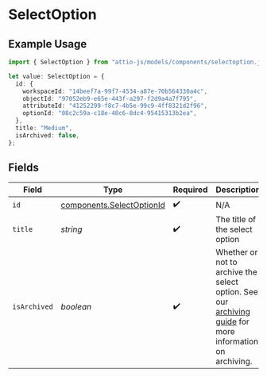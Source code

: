 # SelectOption

## Example Usage

```typescript
import { SelectOption } from "attio-js/models/components/selectoption.js";

let value: SelectOption = {
  id: {
    workspaceId: "14beef7a-99f7-4534-a87e-70b564330a4c",
    objectId: "97052eb9-e65e-443f-a297-f2d9a4a7f795",
    attributeId: "41252299-f8c7-4b5e-99c9-4ff8321d2f96",
    optionId: "08c2c59a-c18e-40c6-8dc4-95415313b2ea",
  },
  title: "Medium",
  isArchived: false,
};
```

## Fields

| Field                                                                                                                                  | Type                                                                                                                                   | Required                                                                                                                               | Description                                                                                                                            | Example                                                                                                                                |
| -------------------------------------------------------------------------------------------------------------------------------------- | -------------------------------------------------------------------------------------------------------------------------------------- | -------------------------------------------------------------------------------------------------------------------------------------- | -------------------------------------------------------------------------------------------------------------------------------------- | -------------------------------------------------------------------------------------------------------------------------------------- |
| `id`                                                                                                                                   | [components.SelectOptionId](../../models/components/selectoptionid.md)                                                                 | :heavy_check_mark:                                                                                                                     | N/A                                                                                                                                    |                                                                                                                                        |
| `title`                                                                                                                                | *string*                                                                                                                               | :heavy_check_mark:                                                                                                                     | The title of the select option                                                                                                         | Medium                                                                                                                                 |
| `isArchived`                                                                                                                           | *boolean*                                                                                                                              | :heavy_check_mark:                                                                                                                     | Whether or not to archive the select option. See our [archiving guide](/docs/archiving-vs-deleting) for more information on archiving. | false                                                                                                                                  |